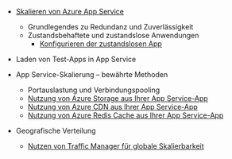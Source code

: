 * [Skalieren von Azure App Service](../articles/app-service-web/web-sites-scale.md)
  
  * Grundlegendes zu Redundanz und Zuverlässigkeit
  * Zustandsbehaftete und zustandslose Anwendungen
    * [Konfigurieren der zustandslosen App](https://azure.microsoft.com/blog/disabling-arrs-instance-affinity-in-windows-azure-web-sites/)
* Laden von Test-Apps in App Service   
* App Service-Skalierung – bewährte Methoden
  
  * Portauslastung und Verbindungspooling
  * [Nutzung von Azure Storage aus Ihrer App Service-App](../articles/storage/storage-dotnet-how-to-use-blobs.md)
  * [Nutzung von Azure CDN aus Ihrer App Service-App](../articles/cdn/cdn-overview.md)
  * [Nutzung von Azure Redis Cache aus Ihrer App Service-App](../articles/redis-cache/cache-dotnet-how-to-use-azure-redis-cache.md)
* Geografische Verteilung
  
  * [Nutzen von Traffic Manager für globale Skalierbarkeit](../articles/traffic-manager/traffic-manager-overview.md)

